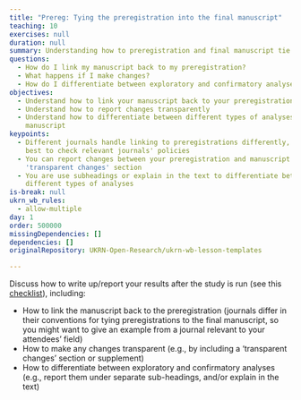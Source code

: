 ```yaml
---
title: "Prereg: Tying the preregistration into the final manuscript"
teaching: 10
exercises: null
duration: null
summary: Understanding how to preregistration and final manuscript tie together
questions:
  - How do I link my manuscript back to my preregistration?
  - What happens if I make changes?
  - How do I differentiate between exploratory and confirmatory analyses?
objectives:
  - Understand how to link your manuscript back to your preregistration
  - Understand how to report changes transparently
  - Understand how to differentiate between different types of analyses in your
    manuscript
keypoints:
  - Different journals handle linking to preregistrations differently, so it's
    best to check relevant journals' policies
  - You can report changes between your preregistration and manuscript in a
    'transparent changes' section
  - You are use subheadings or explain in the text to differentiate between
    different types of analyses
is-break: null
ukrn_wb_rules:
  - allow-multiple
day: 1
order: 500000
missingDependencies: []
dependencies: []
originalRepository: UKRN-Open-Research/ukrn-wb-lesson-templates

---
```

Discuss how to write up/report your results after the study is run (see this [checklist](https://osf.io/zwkqj/)), including:
- How to link the manuscript back to the preregistration (journals differ in their conventions for tying preregistrations to the final manuscript, so you might want to give an example from a journal relevant to your attendees’ field)
- How to make any changes transparent (e.g., by including a ‘transparent changes’ section or supplement)
- How to differentiate between exploratory and confirmatory analyses (e.g., report them under separate sub-headings, and/or explain in the text)
